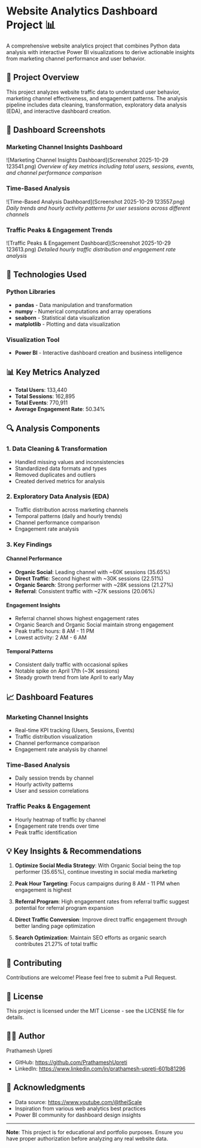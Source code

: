 # Website Analytics Dashboard Project 📊

A comprehensive website analytics project that combines Python data analysis with interactive Power BI visualizations to derive actionable insights from marketing channel performance and user behavior.

## 🎯 Project Overview

This project analyzes website traffic data to understand user behavior, marketing channel effectiveness, and engagement patterns. The analysis pipeline includes data cleaning, transformation, exploratory data analysis (EDA), and interactive dashboard creation.

## 📸 Dashboard Screenshots

### Marketing Channel Insights Dashboard
![Marketing Channel Insights Dashboard](Screenshot 2025-10-29 123541.png)
*Overview of key metrics including total users, sessions, events, and channel performance comparison*

### Time-Based Analysis
![Time-Based Analysis Dashboard](Screenshot 2025-10-29 123557.png)
*Daily trends and hourly activity patterns for user sessions across different channels*

### Traffic Peaks & Engagement Trends
![Traffic Peaks & Engagement Dashboard](Screenshot 2025-10-29 123613.png)
*Detailed hourly traffic distribution and engagement rate analysis*

## 🔧 Technologies Used

### Python Libraries
- **pandas** - Data manipulation and transformation
- **numpy** - Numerical computations and array operations
- **seaborn** - Statistical data visualization
- **matplotlib** - Plotting and data visualization

### Visualization Tool
- **Power BI** - Interactive dashboard creation and business intelligence

## 📊 Key Metrics Analyzed

- **Total Users**: 133,440
- **Total Sessions**: 162,895
- **Total Events**: 770,911
- **Average Engagement Rate**: 50.34%

## 🔍 Analysis Components

### 1. Data Cleaning & Transformation
- Handled missing values and inconsistencies
- Standardized data formats and types
- Removed duplicates and outliers
- Created derived metrics for analysis

### 2. Exploratory Data Analysis (EDA)
- Traffic distribution across marketing channels
- Temporal patterns (daily and hourly trends)
- Channel performance comparison
- Engagement rate analysis

### 3. Key Findings

#### Channel Performance
- **Organic Social**: Leading channel with ~60K sessions (35.65%)
- **Direct Traffic**: Second highest with ~30K sessions (22.51%)
- **Organic Search**: Strong performer with ~28K sessions (21.27%)
- **Referral**: Consistent traffic with ~27K sessions (20.06%)

#### Engagement Insights
- Referral channel shows highest engagement rates
- Organic Search and Organic Social maintain strong engagement
- Peak traffic hours: 8 AM - 11 PM
- Lowest activity: 2 AM - 6 AM

#### Temporal Patterns
- Consistent daily traffic with occasional spikes
- Notable spike on April 17th (~3K sessions)
- Steady growth trend from late April to early May


## 📈 Dashboard Features

### Marketing Channel Insights
- Real-time KPI tracking (Users, Sessions, Events)
- Traffic distribution visualization
- Channel performance comparison
- Engagement rate analysis by channel

### Time-Based Analysis
- Daily session trends by channel
- Hourly activity patterns
- User and session correlations

### Traffic Peaks & Engagement
- Hourly heatmap of traffic by channel
- Engagement rate trends over time
- Peak traffic identification

## 💡 Key Insights & Recommendations

1. **Optimize Social Media Strategy**: With Organic Social being the top performer (35.65%), continue investing in social media marketing

2. **Peak Hour Targeting**: Focus campaigns during 8 AM - 11 PM when engagement is highest

3. **Referral Program**: High engagement rates from referral traffic suggest potential for referral program expansion

4. **Direct Traffic Conversion**: Improve direct traffic engagement through better landing page optimization

5. **Search Optimization**: Maintain SEO efforts as organic search contributes 21.27% of total traffic

## 🤝 Contributing

Contributions are welcome! Please feel free to submit a Pull Request.

## 📝 License

This project is licensed under the MIT License - see the LICENSE file for details.

## 👨‍💻 Author

Prathamesh Upreti
- GitHub: https://github.com/PrathameshUpreti
- LinkedIn: https://www.linkedin.com/in/prathamesh-upreti-601b81296 

## 🙏 Acknowledgments

- Data source: https://www.youtube.com/@theiScale
- Inspiration from various web analytics best practices
- Power BI community for dashboard design insights

---

**Note**: This project is for educational and portfolio purposes. Ensure you have proper authorization before analyzing any real website data.
